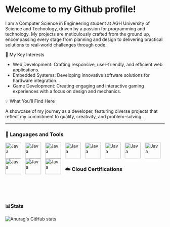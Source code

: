 # Welcome to my Github profile!

I am a Computer Science in Engineering student at AGH University of Science and Technology, driven by a passion for programming and technology. My projects are meticulously crafted from the ground up, encompassing every stage from planning and design to delivering practical solutions to real-world challenges through code.

🔧 My Key Interests
  - Web Development: Crafting responsive, user-friendly, and efficient web applications.
  - Embedded Systems: Developing innovative software solutions for hardware integration.
  - Game Development: Creating engaging and interactive gaming experiences with a focus on design and mechanics.

💡 What You’ll Find Here

A showcase of my journey as a developer, featuring diverse projects that reflect my commitment to quality, creativity, and problem-solving.

---

### 🧰 Languages and Tools
<img align="left" alt="Java" width="50px" height="50px" style="padding-right:10px;" src="https://cdn.jsdelivr.net/gh/devicons/devicon@latest/icons/java/java-original.svg" />
<img align="left" alt="Java" width="50px" height="50px" style="padding-right:10px;" src="https://cdn.jsdelivr.net/gh/devicons/devicon@latest/icons/spring/spring-original.svg" />
<img align="left" alt="Java" width="50px" height="50px" style="padding-right:10px;" src="https://cdn.jsdelivr.net/gh/devicons/devicon@latest/icons/cplusplus/cplusplus-original.svg" />
<img align="left" alt="Java" width="50px" height="50px" style="padding-right:10px;" src="https://cdn.jsdelivr.net/gh/devicons/devicon@latest/icons/git/git-original.svg" />
<img align="left" alt="Java" width="50px" height="50px" style="padding-right:10px;" src="https://cdn.jsdelivr.net/gh/devicons/devicon@latest/icons/docker/docker-original.svg" />
<img align="left" alt="Java" width="50px" height="50px" style="padding-right:10px;" src="https://cdn.jsdelivr.net/gh/devicons/devicon@latest/icons/postgresql/postgresql-original.svg" />
<img align="left" alt="Java" width="50px" height="50px" style="padding-right:10px;" src="https://cdn.jsdelivr.net/gh/devicons/devicon@latest/icons/html5/html5-original.svg" />
<img align="left" alt="Java" width="50px" height="50px" style="padding-right:10px;" src="https://cdn.jsdelivr.net/gh/devicons/devicon@latest/icons/css3/css3-original.svg" />                  
<img align="left" alt="Java" width="50px" height="50px" style="padding-right:10px;" src="https://cdn.jsdelivr.net/gh/devicons/devicon@latest/icons/javascript/javascript-original.svg" />
<img align="left" alt="Java" width="50px" height="50px" style="padding-right:10px;" src="https://cdn.jsdelivr.net/gh/devicons/devicon@latest/icons/react/react-original.svg" />
<img align="left" alt="Java" width="50px" height="50px" style="padding-right:10px;" src="https://cdn.jsdelivr.net/gh/devicons/devicon@latest/icons/arduino/arduino-original.svg" />

<br/>
<br/>

# 

### ☁️ Cloud Certifications
<!--START_SECTION:badges-->

<!--END_SECTION:badges-->

<br/>
<br/>

# 

### 📊Stats
![Anurag's GitHub stats](https://github-readme-stats.vercel.app/api?username=KamilGarbacki&show_icons=true&theme=onedark&hide=stars)                             
